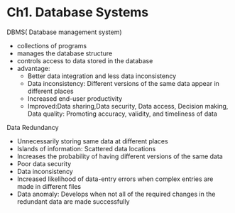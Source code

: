 # Ch1. Database Systems

DBMS\( Database management system\)

* collections of programs
* manages the database structure
* controls access to data stored in the database
* advantage:
  * Better data integration and less data inconsistency
  * Data inconsistency: Different versions of the same data appear in different places
  * Increased end-user productivity
  * Improved:Data sharing,Data security, Data access, Decision making, Data quality: Promoting accuracy, validity, and timeliness of data

Data Redundancy

* Unnecessarily storing same data at different places
* Islands of information: Scattered data locations
* Increases the probability of having different versions of the same data
* Poor data security
* Data inconsistency
* Increased likelihood of data-entry errors when complex entries are made in different files
* Data anomaly: Develops when not all of the required changes in the redundant data are made successfully

